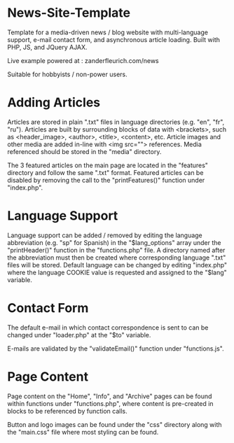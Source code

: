 # News-Site-Template
Template for a media-driven news / blog website with multi-language support, e-mail contact form, and asynchronous article loading. Built with PHP, JS, and JQuery AJAX.

Live example powered at : zanderfleurich.com/news

Suitable for hobbyists / non-power users.

# Adding Articles
Articles are stored in plain ".txt" files in language directories (e.g. "en", "fr", "ru"). Articles are built by surrounding blocks of data with \<brackets\>, such as \<header_image\>, \<author\>, \<title\>, \<content\>, etc. Article images and other media are added in-line with \<img src=\"\"\> references. Media referenced should be stored in the "media" directory.

The 3 featured articles on the main page are located in the "features" directory and follow the same ".txt" format. Featured articles can be disabled by removing the call to the "printFeatures()" function under "index.php".

# Language Support
Language support can be added / removed by editing the language abbreviation (e.g. "sp" for Spanish) in the "$lang_options" array under the "printHeader()" function in the "functions.php" file. A directory named after the abbreviation must then be created where corresponding language ".txt" files will be stored. Default language can be changed by editing "index.php" where the language COOKIE value is requested and assigned to the "$lang" variable.

# Contact Form
The default e-mail in which contact correspondence is sent to can be changed under "loader.php" at the "$to" variable.

E-mails are validated by the "validateEmail()" function under "functions.js".

# Page Content
Page content on the "Home", "Info", and "Archive" pages can be found within functions under "functions.php", where content is pre-created in blocks to be referenced by function calls.

Button and logo images can be found under the "css" directory along with the "main.css" file where most styling can be found.
